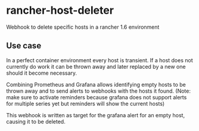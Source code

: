 # rancher-host-deleter
Webhook to delete specific hosts in a rancher 1.6 environment

## Use case
In a perfect container environment every host is transient. If a host does not currently do work it can be thrown away
and later replaced by a new one should it become necessary.

Combining Prometheus and Grafana allows identifying empty hosts to be thrown away and to send alerts to webhooks with the 
hosts it found. (Note: make sure to activate reminders because grafana does not support alerts for multiple series yet but
reminders will show the current hosts)

This webhook is written as target for the grafana alert for an empty host, causing it to be deleted.
